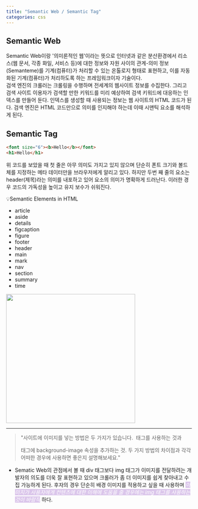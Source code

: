 ```yaml
---
title: "Semantic Web / Semantic Tag"
categories: css
---
```

## Semantic Web
Semantic Web이랑 '의미론적인 웹'이라는 뜻으로 인터넷과 같은 분산환경에서 리소스(웹 문서, 각종 화일, 서비스 등)에 대한 정보와 자원 사이의 관계-의미 정보(Semanteme)를 기계(컴퓨터)가 처리할 수 있는 온톨로지 형태로 표현하고, 이를 자동화된 기계(컴퓨터)가 처리하도록 하는 프레임워크이자 기술이다.  
검색 엔진의 크롤러는 크롤링을 수행하며 전세계의 웹사이트 정보를 수집한다. 그리고 검색 사이트 이용자가 검색할 만한 키워드를 미리 예상하여 검색 키워드에 대응하는 인덱스를 만들어 둔다. 인덱스를 생성할 때 사용되는 정보는 웹 사이트의 HTML 코드가 된다. 검색 엔진은 HTML 코드만으로 의미를 인지해야 하는데 이때 시맨틱 요소를 해석하게 된다.

## Semantic Tag

```html
<font size="6"><b>Hello</b></font>
<h1>Hello</h1>
```
위 코드를 보았을 때 첫 줄은 아무 의미도 가지고 있지 않으며 단순히 폰트 크기와 볼드체를 지정하는 메타 데이터만을 브라우저에게 알리고 있다. 하지만 두번 째 줄의 요소는 header(제목)라는 의미를 내포하고 있어 요소의 의미가 명확하게 드러난다. 이러한 경우 코드의 가독성을 높이고 유지 보수가 쉬워진다.  

💡Semantic Elements in HTML
+ article
+ aside
+ details
+ figcaption
+ figure
+ footer
+ header
+ main
+ mark
+ nav
+ section
+ summary
+ time
  
<img width="350px" src="https://user-images.githubusercontent.com/26542094/88001945-44256880-cb3c-11ea-9748-2350051b947f.png">

--- 
> "사이트에 이미지를 넣는 방법은 두 가지가 있습니다. <img> 태그를 사용하는 것과 <div> 태그에 background-image 속성을 추가하는 것. 두 가지 방법의 차이점과 각각 어떠한 경우에 사용하면 좋은지 설명해보세요."

- Sematic Web의 관점에서 볼 때 div 태그보다 img 태그가 이미지를 전달하려는 개발자의 의도를 더욱 잘 표현하고 있으며 크롤러가 좀 더 이미지를 쉽게 찾아내고 수집 가능하게 된다. 후자의 경우 단순히 배경 이미지를 적용하고 싶을 때 사용하며 <i style="background:#dbc6eb; color: #fff">이미지가 사용자에게 컨텐츠에 대한 이해에 도움을 줄 경우에는 img 태그를 사용하는 것이 바람직</i> 하다. 
